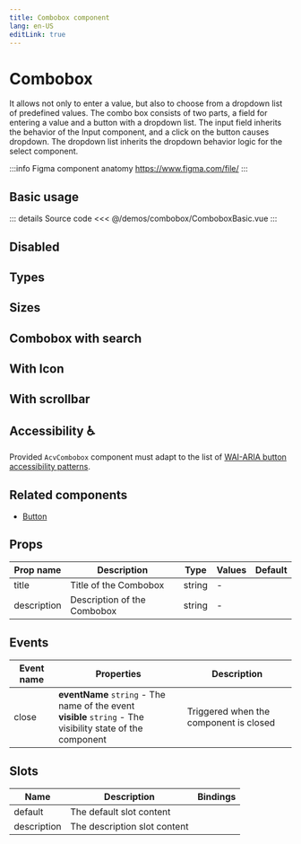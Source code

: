 ```yaml
---
title: Combobox component
lang: en-US
editLink: true
---
```


# Combobox

It allows not only to enter a value, but also to choose from a dropdown list of predefined values.
The combo box consists of two parts, a field for entering a value and a button with a dropdown list.
The input field inherits the behavior of the Input component, and a click on the button causes dropdown.
The dropdown list inherits the dropdown behavior logic for the select component.

:::info Figma component anatomy
https://www.figma.com/file/
:::

## Basic usage

<ComboboxBasic />

::: details Source code
<<< @/demos/combobox/ComboboxBasic.vue
:::

## Disabled

<ComboboxDisabled />

## Types

<ComboboxTypes />

## Sizes

<ComboboxSizes />

## Combobox with search

<ComboboxFilterable />

## With Icon

<ComboboxWithIcon />

## With scrollbar

<ComboboxWithScrollbar />

## Accessibility ♿️

Provided `AcvCombobox` component must adapt to the list of
[WAI-ARIA button accessibility patterns](https://www.w3.org/WAI/ARIA/apg/patterns/combobox/).

## Related components

- [Button](/components/button/button.doc)

## Props

| Prop name   | Description                 | Type   | Values | Default |
| ----------- | --------------------------- | ------ | ------ | ------- |
| title       | Title of the Combobox       | string | -      |         |
| description | Description of the Combobox | string | -      |         |

## Events

| Event name | Properties                                                                                                      | Description                            |
| ---------- | --------------------------------------------------------------------------------------------------------------- | -------------------------------------- |
| close      | **eventName** `string` - The name of the event<br/>**visible** `string` - The visibility state of the component | Triggered when the component is closed |

## Slots

| Name        | Description                  | Bindings |
| ----------- | ---------------------------- | -------- |
| default     | The default slot content     |          |
| description | The description slot content |          |

